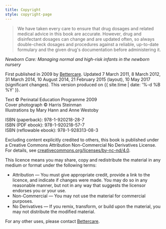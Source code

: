 ```yaml
---
title: Copyright
style: copyright-page
---
```


> We have taken every care to ensure that drug dosages and related medical advice in this book are accurate. However, drug and disinfectant dosages can change and are updated often, so always double-check dosages and procedures against a reliable, up-to-date formulary and the given drug's documentation before administering it.

*Newborn Care: Managing normal and high-risk infants in the newborn nursery*

First published in 2009 by [Bettercare](http://bettercare.co.za). Updated 7 March 2011, 8 March 2012, 31 March 2014, 10 August 2014, 21 February 2015 (layout), 10 May 2017 (significant changes). This version produced on {{ site.time | date: '%-d %B %Y' }}.

Text © Perinatal Education Programme 2009  
Cover photograph © Harris Steinman  
Illustrations by Mary Hann and Anne Westoby  

ISBN (paperback): 978-1-920218-28-7  
ISBN (PDF ebook): 978-1-920218-57-7  
ISBN (reflowable ebook): 978-1-928313-08-3

Excluding content explicitly credited to others, this book is published under a Creative Commons Attribution Non-Commercial No Derivatives License. For details, see [creativecommons.org/licenses/by-nc-nd/4.0](http://creativecommons.org/licenses/by-nc-nd/4.0/).

This licence means you may share, copy and redistribute the material in any medium or format under the following terms:

* Attribution — You must give appropriate credit, provide a link to the licence, and indicate if changes were made. You may do so in any reasonable manner, but not in any way that suggests the licensor endorses you or your use.
* Non-Commercial — You may not use the material for commercial purposes.
* No Derivatives — If you remix, transform, or build upon the material, you may not distribute the modified material.

For any other uses, please contact [Bettercare](http://www.bettercare.co.za).